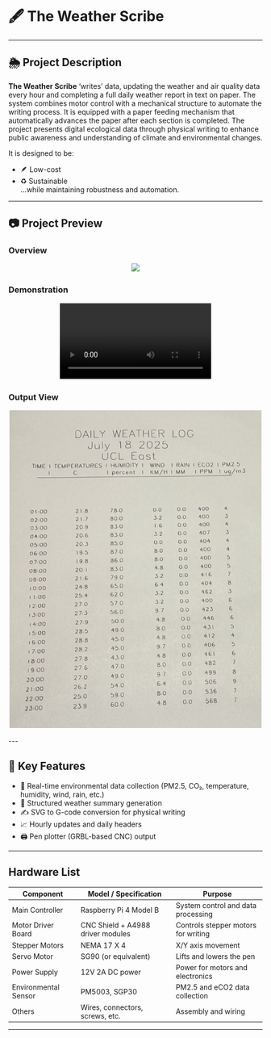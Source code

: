 # 🖋️ The Weather Scribe  
---

## 🌦️ Project Description

**The Weather Scribe** ‘writes’ data, updating the weather and air quality data every hour and completing a full daily weather report in text on paper. The system combines motor control with a mechanical structure to automate the writing process. It is equipped with a paper feeding mechanism that automatically advances the paper after each section is completed. The project presents digital ecological data through physical writing to enhance public awareness and understanding of climate and environmental changes.

It is designed to be:
- 🪶 Low-cost
- ♻️ Sustainable  
...while maintaining robustness and automation.

---
## 📷 Project Preview
### Overview
<p align="center">
<img src="/ReadmeSrc/img/The Weather Scribe.jpg" width ="500">   
</p>

### Demonstration
<p align="center">
  <video src="https://github.com/user-attachments/assets/0c971a71-63dc-440f-b4bb-f69c3ff8ddf2">
  </video>
</p> 

### Output View
<p align="center">
<img src="./ReadmeSrc/img/Output.jpg" width ="500">   
</p>
---

## 🎯 Key Features

- 📡 Real-time environmental data collection (PM2.5, CO₂, temperature, humidity, wind, rain, etc.)
- 🧠 Structured weather summary generation
- ✍️ SVG to G-code conversion for physical writing
- 📈 Hourly updates and daily headers
- 🖨️ Pen plotter (GRBL-based CNC) output
---
## Hardware List

| Component | Model / Specification | Purpose |
|-----------|-----------------------|---------|
| Main Controller | Raspberry Pi 4 Model B | System control and data processing |
| Motor Driver Board | CNC Shield + A4988 driver modules | Controls stepper motors for writing |
| Stepper Motors | NEMA 17 X 4 | X/Y axis movement |
| Servo Motor | SG90 (or equivalent) | Lifts and lowers the pen |
| Power Supply | 12V 2A DC power | Power for motors and electronics |
| Environmental Sensor |PM5003, SGP30|  PM2.5 and eCO2 data collection |
| Others | Wires, connectors, screws, etc. | Assembly and wiring |

---